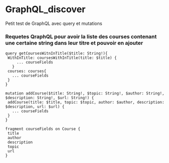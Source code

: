 # GraphQL_discover
Petit test de GraphQL avec query et mutations


### Requetes QraphQL pour avoir la liste des courses contenant une certaine string dans leur titre et pouvoir en ajouter

 ```
 query getCoursesWitnInTitle($title: String!){
  WithInTitle: coursesWithInTitle(title: $title) {
      ... courseFields
    }
  courses: courses{
    ... courseFields
  }
}

mutation addCourse($title: String!, $topic: String!, $author: String!, $description: String!, $url: String!) {
  addCourse(title: $title, topic: $topic, author: $author, description: $description, url: $url) {
    ... courseFields
  }
}

fragment courseFields on Course {
  title
  author
  description
  topic
  url
}
 ```

